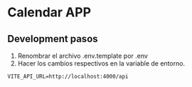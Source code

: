 # Calendar APP

## Development pasos

1. Renombrar el archivo .env.template por .env
2. Hacer los cambios respectivos en la variable de entorno.


```
VITE_API_URL=http://localhost:4000/api
 ```